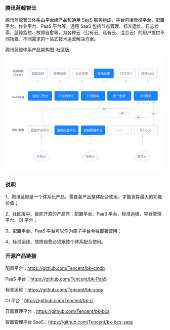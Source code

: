 ### 腾讯蓝鲸智云
腾讯蓝鲸智云体系由平台级产品和通用 SaaS 服务组成，平台包括管控平台、配置平台、作业平台、PaaS 平台等，通用 SaaS 包括节点管理、标准运维、日志检索、蓝鲸监控、故障自愈等，为各种云（公有云、私有云、混合云）的用户提供不同场景、不同需求的一站式技术运营解决方案。

腾讯蓝鲸体系产品架构图-社区版

![](../resource/img/wiki//blueking.png)

### 说明

1、腾讯蓝鲸是一个体系化产品，需要各产品整体配合使用，才能发挥最大的功能价值；

2、社区版中，目前开源的产品有：配置平台、PaaS 平台、标准运维、容器管理平台、CI 平台；

3、配置平台、PaaS 平台可以作为原子平台单独部署使用；

4、标准运维、故障自愈必须跟整个体系配合使用。

### 开源产品链接
配置平台：https://github.com/Tencent/bk-cmdb

PaaS 平台：https://github.com/Tencent/bk-PaaS

标准运维：https://github.com/Tencent/bk-sops

CI 平台：https://github.com/Tencent/bk-ci

容器管理平台：https://github.com/Tencent/bk-bcs

容器管理平台 SaaS：https://github.com/Tencent/bk-bcs-saas